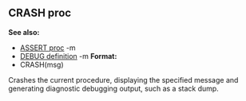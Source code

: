 ## CRASH proc
**See also:**
*   [ASSERT proc](/ref/proc/ASSERT.md) -m
*   [DEBUG definition](/ref/DM/preprocessor/define/DEBUG.md) -m<!-- -->
**Format:**
*   CRASH(msg)


Crashes the current procedure, displaying the specified message
and generating diagnostic debugging output, such as a stack dump.